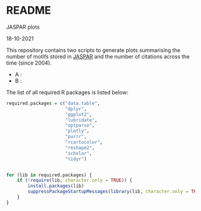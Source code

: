 # README #

JASPAR plots

18-10-2021
    

This repository contains two scripts to generate plots summarising the number of motifs stored in [JASPAR](http://jaspar.genereg.net/) and the number of citations across the time (since 2004).

  * A :
  * B :



The list of all required R packages is listed below:

```R
required.packages = c("data.table",
                      "dplyr",
                      "ggplot2",
                      "lubridate",
                      "optparse",
                      "plotly",
                      "purrr",
                      "rcartocolor",
                      "reshape2",
                      "scholar",
                      "tidyr")


for (lib in required.packages) {
    if (!require(lib, character.only = TRUE)) {
        install.packages(lib)
        suppressPackageStartupMessages(library(lib, character.only = TRUE))
    }
}
```
